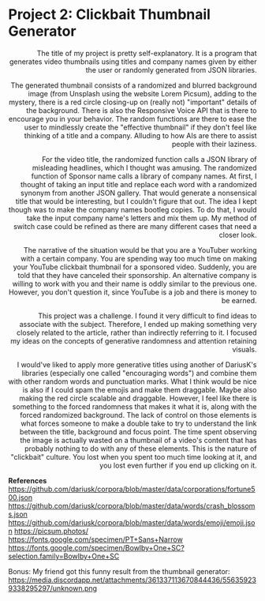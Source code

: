 Project 2: Clickbait Thumbnail Generator
==============

<div style="text-align: right">The title of my project is pretty self-explanatory. It is a program that generates video thumbnails using titles and company names given by either the user or randomly generated from JSON libraries.

The generated thumbnail consists of a randomized and blurred background image (from Unsplash using the website Lorem Picsum), adding to the mystery, there is a red circle closing-up on (really not) "important" details of the background. There is also the Responsive Voice API that is there to encourage you in your behavior.
The random functions are there to ease the user to mindlessly create the "effective thumbnail" if they don't feel like thinking of a title and a company. Alluding to how AIs are there to assist people with their laziness.

For the video title, the randomized function calls a JSON library of misleading headlines, which I thought was amusing. The randomized function of Sponsor name calls a library of company names. At first, I thought of taking an input title and replace each word with a randomized synonym from another JSON gallery. That would generate a nonsensical title that would be interesting, but I couldn't figure that out. The idea I kept though was to make the company names bootleg copies. To do that, I would take the input company name's letters and mix them up. My method of switch case could be refined as there are many different cases that need a closer look.

The narrative of the situation would be that you are a YouTuber working with a certain company. You are spending way too much time on making your YouTube clickbait thumbnail for a sponsored video. Suddenly, you are told that they have canceled their sponsorship. An alternative company is willing to work with you and their name is oddly similar to the previous one. However, you don't question it, since YouTube is a job and there is money to be earned.

This project was a challenge. I found it very difficult to find ideas to associate with the subject. Therefore, I ended up making something very closely related to the article, rather than indirectly referring to it. I focused my ideas on the concepts of generative randomness and attention retaining visuals.

I would've liked to apply more generative titles using another of DariusK's libraries (especially one called "encouraging words") and combine them with other random words and punctuation marks. What I think would be nice is also if I could spam the emojis and make them draggable. Maybe also making the red circle scalable and draggable. However, I feel like there is something to the forced randomness that makes it what it is, along with the forced randomized background. The lack of control on those elements is what forces someone to make a double take to try to understand the link between the title, background and focus point. The time spent observing the image is actually wasted on a thumbnail of a video's content that has probably nothing to do with any of these elements. This is the nature of "clickbait" culture. You lost when you spent too much time looking at it, and you lost even further if you end up clicking on it.
</div>

__References__
https://github.com/dariusk/corpora/blob/master/data/corporations/fortune500.json
https://github.com/dariusk/corpora/blob/master/data/words/crash_blossoms.json
https://github.com/dariusk/corpora/blob/master/data/words/emoji/emoji.json
https://picsum.photos/
https://fonts.google.com/specimen/PT+Sans+Narrow
https://fonts.google.com/specimen/Bowlby+One+SC?selection.family=Bowlby+One+SC

Bonus:
My friend got this funny result from the thumbnail generator: https://media.discordapp.net/attachments/361337113670844436/556359239338295297/unknown.png
